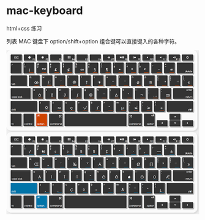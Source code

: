mac-keyboard
============

html+css 练习

列表 MAC 键盘下 option/shift+option 组合键可以直接键入的各种字符。

![mac键盘](mac-kb.png)